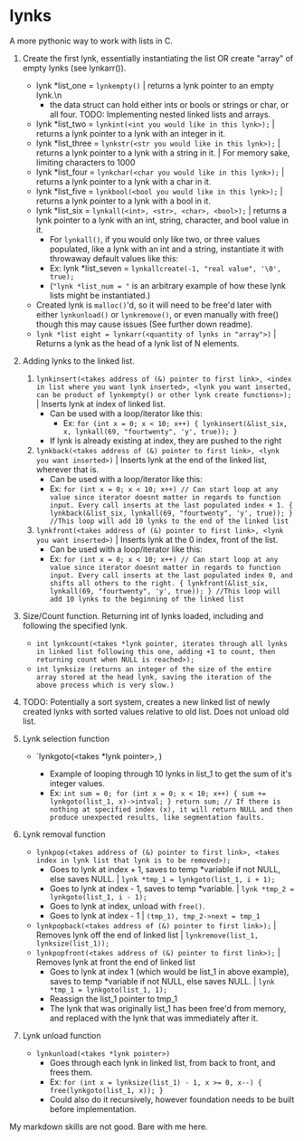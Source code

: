 # lynks
A more pythonic way to work with lists in C.

1. Create the first lynk, essentially instantiating the list OR create "array" of empty lynks (see lynkarr(<size>)).
    - lynk *list_one = `lynkempty()` | returns a lynk pointer to an empty lynk.\n
        - the data struct can hold either ints or bools or strings or char, or all four. TODO: Implementing nested linked lists and arrays.
    - lynk *list_two = `lynkint(<int you would like in this lynk>);` | returns a lynk pointer to a lynk with an integer in it.
    - lynk *list_three = `lynkstr(<str you would like in this lynk>);` | returns a lynk pointer to a lynk with a string in it.  | For memory sake, limiting characters to 1000
    - lynk *list_four = `lynkchar(<char you would like in this lynk>);` | returns a lynk pointer to a lynk with a char in it.
    - lynk *list_five = `lynkbool(<bool you would like in this lynk>);` | returns a lynk pointer to a lynk with a bool in it.
    - lynk *list_six = `lynkall(<int>, <str>, <char>, <bool>);` | returns a lynk pointer to a lynk with an int, string, character, and bool value in it.
        - For `lynkall()`, if you would only like two, or three values populated, like a lynk with an int and a string, instantiate it with throwaway default values like this:
        - Ex:
            lynk *list_seven = `lynkallcreate(-1, "real value", '\0', true);`
        - (`"lynk *list_num = "` is an arbitrary example of how these lynk lists might be instantiated.)
    - Created lynk is `malloc()`'d, so it will need to be free'd later with either `lynkunload()` or `lynkremove()`, or even manually with free() though this may cause issues (See further down readme).
    - `lynk *list eight = lynkarr(<quantity of lynks in "array">)` | Returns a lynk as the head of a lynk list of N elements.

2. Adding lynks to the linked list.
    1. `lynkinsert(<takes address of (&) pointer to first link>, <index in list where you want lynk inserted>, <lynk you want inserted, can be product of lynkempty() or other lynk create functions>);` | Inserts lynk at index of linked list.
        - Can be used with a loop/iterator like this:
            - Ex:
            `for (int x = 0; x < 10; x++)
            {
                lynkinsert(&list_six, x, lynkall(69, "fourtwenty", 'y', true));
            }`
        - If lynk is already existing at index, they are pushed to the right
    2. `lynkback(<takes address of (&) pointer to first link>, <lynk you want inserted>)` | Inserts lynk at the end of the linked list, wherever that is.
        - Can be used with a loop/iterator like this:
        - Ex:
            `for (int x = 0; x < 10; x++) // Can start loop at any value since iterator doesnt matter in regards to function input. Every call inserts at the last populated index + 1.
            {
                lynkback(&list_six, lynkall(69, "fourtwenty", 'y', true));
            }
            //This loop will add 10 lynks to the end of the linked list`
    3. `lynkfront(<takes address of (&) pointer to first link>, <lynk you want inserted>)` | Inserts lynk at the 0 index, front of the list.
        - Can be used with a loop/iterator like this:
        - Ex:
                `for (int x = 0; x < 10; x++) // Can start loop at any value since iterator doesnt matter in regards to function input. Every call inserts at the last populated index 0, and shifts all others to the right.
                {
                    lynkfront(&list_six, lynkall(69, "fourtwenty", 'y', true));
                }
                //This loop will add 10 lynks to the beginning of the linked list`

3. Size/Count function. Returning int of lynks loaded, including and following the specified lynk.
    - `int lynkcount(<takes *lynk pointer, iterates through all lynks in linked list following this one, adding +1 to count, then returning count when NULL is reached>);`
    - `int lynksize (returns an integer of the size of the entire array stored at the head lynk, saving the iteration of the above process which is very slow.)`


4. TODO: Potentially a sort system, creates a new linked list of newly created lynks with sorted values relative to old list. Does not unload old list.

5. Lynk selection function
    - `lynkgoto(<takes *lynk pointer>, <takes index of lynk you would like selected>)
        - Example of looping through 10 lynks in list_1 to get the sum of it's integer values.
        - Ex:
            `int sum = 0;
            for (int x = 0; x < 10; x++)
            {
                sum += lynkgoto(list_1, x)->intval;
            }
            return sum;
            // If there is nothing at specified index (x), it will return NULL and then produce unexpected results, like segmentation faults.`

6. Lynk removal function
    - `lynkpop(<takes address of (&) pointer to first link>, <takes index in lynk list that lynk is to be removed>);`
        - Goes to lynk at index + 1, saves to temp *variable if not NULL, else saves NULL. | `lynk *tmp_1 = lynkgoto(list_1, i + 1);`
        - Goes to lynk at index - 1, saves to temp *variable. | `lynk *tmp_2 = lynkgoto(list_1, i - 1);`
        - Goes to lynk at index, unload with `free()`.
        - Goes to lynk at index - 1 | `(tmp_1), tmp_2->next = tmp_1`
    - `lynkpopback(<takes address of (&) pointer to first link>);` | Removes lynk off the end of linked list | `lynkremove(list_1, lynksize(list_1));`
    - `lynkpopfront(<takes address of (&) pointer to first link>);` | Removes lynk at front the end of linked list
        - Goes to lynk at index 1 (which would be list_1 in above example), saves to temp *variable if not NULL, else saves NULL. | `lynk *tmp_1 = lynkgoto(list_1, 1);`
        - Reassign the list_1 pointer to tmp_1
        - The lynk that was originally list_1 has been free'd from memory, and replaced with the lynk that was immediately after it.

7. Lynk unload function
    - `lynkunload(<takes *lynk pointer>)`
        - Goes through each lynk in linked list, from back to front, and frees them.
        - Ex:
            `for (int x = lynksize(list_1) - 1, x >= 0, x--)
            {
                free(lynkgoto(list_1, x));
            }`
        - Could also do it recursively, however foundation needs to be built before implementation.

My markdown skills are not good. Bare with me here.
